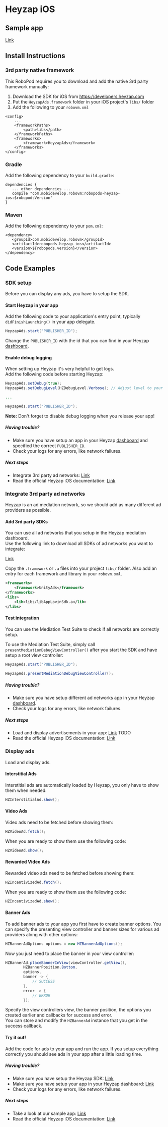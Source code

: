 # Heyzap iOS

## Sample app

[Link](https://github.com/robovm/robovm-samples/tree/master/robopods/heyzap/ios)

## Install Instructions

### 3rd party native framework
This RoboPod requires you to download and add the native 3rd party framework manually:

1. Download the SDK for iOS from https://developers.heyzap.com
2. Put the `HeyzapAds.framework` folder in your iOS project's `libs/` folder
3. Add the following to your `robovm.xml`

```
<config>
    ...
    <frameworkPaths>
        <path>libs</path>
    </frameworkPaths>
    <frameworks>
        <framework>HeyzapAds</framework>
    </frameworks>
</config>
```

### Gradle

Add the following dependency to your `build.gradle`:

```
dependencies {
   ... other dependencies ...
   compile "com.mobidevelop.robovm:robopods-heyzap-ios:$robopodsVersion"
}
```

### Maven

Add the following dependency to your `pom.xml`:

```
<dependency>
   <groupId>com.mobidevelop.robovm</groupId>
   <artifactId>robopods-heyzap-ios</artifactId>
   <version>${robopods.version}</version>
</dependency>
```

## Code Examples

### SDK setup

Before you can display any ads, you have to setup the SDK.

#### Start Heyzap in your app

Add the following code to your application's entry point, typically `didFinishLaunching()`
in your app delegate.

```Java
HeyzapAds.start("PUBLISHER_ID");
```

Change the `PUBLISHER_ID` with the id that you can find in your Heyzap [dashboard](https://developers.heyzap.com/account).

#### Enable debug logging

When setting up Heyzap it's very helpful to get logs.  
Add the following code before starting Heyzap:

```Java
HeyzapAds.setDebug(true);
HeyzapAds.setDebugLevel(HZDebugLevel.Verbose); // Adjust level to your needs.

...

HeyzapAds.start("PUBLISHER_ID");
```

__Note:__ Don't forget to disable debug logging when you release your app!

##### Having trouble?

- Make sure you have setup an app in your Heyzap [dashboard](https://developers.heyzap.com/)
and specified the correct `PUBLISHER_ID`.
- Check your logs for any errors, like network failures.

##### Next steps

- Integrate 3rd party ad networks: [Link](#integrate-3rd-party-ad-networks)
- Read the official Heyzap iOS documentation: [Link](https://developers.heyzap.com/docs/ios_sdk_setup_and_requirements)

### Integrate 3rd party ad networks

Heyzap is an ad mediation network, so we should add as many different ad providers as possible.

#### Add 3rd party SDKs

You can use all ad networks that you setup in the Heyzap mediation dashboard.  
Use the following link to download all SDKs of ad networks you want to integrate:

[Link](https://developers.heyzap.com/docs/ios_sdk_setup_and_requirements)

Copy the `.framework` or `.a` files into your project `libs/` folder.
Also add an entry for each framework and library in your `robovm.xml`.

```xml
<frameworks>
    <framework>UnityAds</framework>
</frameworks>
<libs>
    <lib>libs/libAppLovinSdk.a</lib>
</libs>
```

#### Test integration

You can use the Mediation Test Suite to check if all networks are correctly setup.

To use the Mediation Test Suite, simply call `presentMediationDebugViewController()` after you start the SDK and have setup a root view controller:

```Java
HeyzapAds.start("PUBLISHER_ID");
    
HeyzapAds.presentMediationDebugViewController();
```

##### Having trouble?

- Make sure you have setup different ad networks app in your Heyzap [dashboard](https://developers.heyzap.com/).
- Check your logs for any errors, like network failures.

##### Next steps

- Load and display advertisements in your app: [Link](#display-ads) TODO
- Read the official Heyzap iOS documentation: [Link](https://developers.heyzap.com/docs/ios_sdk_setup_and_requirements)

### Display ads

Load and display ads.

#### Interstitial Ads

Interstitial ads are automatically loaded by Heyzap, you only have to show them when needed:

```Java
HZInterstitialAd.show();
```

#### Video Ads

Video ads need to be fetched before showing them:

```Java
HZVideoAd.fetch();
```

When you are ready to show them use the following code:

```Java
HZVideoAd.show();
```

#### Rewarded Video Ads

Rewarded video ads need to be fetched before showing them:

```Java
HZIncentivizedAd.fetch();
```

When you are ready to show them use the following code:

```Java
HZIncentivizedAd.show();
```

#### Banner Ads

To add banner ads to your app you first have to create banner options. You can specify the presenting view controller and 
banner sizes for various ad providers along with other options:

```Java
HZBannerAdOptions options = new HZBannerAdOptions();
```

Now you just need to place the banner in your view controller:

```Java
HZBannerAd.placeBannerInView(viewController.getView(),
        HZBannerPosition.Bottom,
        options,
        banner -> {
            // SUCCESS
        },
        error -> {
            // ERROR
        });
```

Specify the view controllers view, the banner position, the options you created earlier and callbacks for success and error.  
You can store and modify the `HZBannerAd` instance that you get in the success callback.

#### Try it out!

Add the code for ads to your app and run the app. If you setup everything correctly you should see ads in your app after a little loading time.

##### Having trouble?

- Make sure you have setup the Heyzap SDK: [Link](#sdk-setup)
- Make sure you have setup your app in your Heyzap dashboard: [Link](https://developers.heyzap.com/)
- Check your logs for any errors, like network failures.

##### Next steps

- Take a look at our sample app: [Link](https://github.com/robovm/robovm-samples/tree/master/robopods/heyzap/ios)
- Read the official Heyzap iOS documentation: [Link](https://developers.heyzap.com/docs/ios_sdk_setup_and_requirements)
